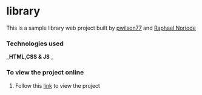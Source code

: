 # library

This is a sample library web project built by [pwilson77](https://github.com/pwilson77) and [Raphael Noriode](https://github.com/Oghenebrume50)

### Technologies used

**_HTML,CSS & JS _**

### To view the project online

1. Follow this [link]() to view the project
